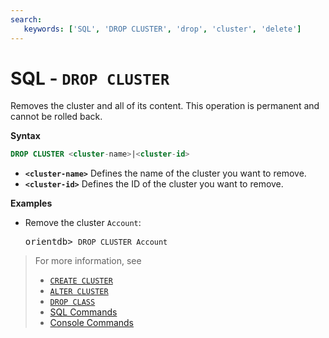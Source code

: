 ```yaml
---
search:
   keywords: ['SQL', 'DROP CLUSTER', 'drop', 'cluster', 'delete']
---
```


# SQL - `DROP CLUSTER`

Removes the cluster and all of its content.  This operation is permanent and cannot be rolled back.

**Syntax**

```sql
DROP CLUSTER <cluster-name>|<cluster-id>
```

- **`<cluster-name>`** Defines the name of the cluster you want to remove.
- **`<cluster-id>`** Defines the ID of the cluster you want to remove.

**Examples**

- Remove the cluster `Account`:

  <pre>
  orientdb> <code class="lang-sql userinput">DROP CLUSTER Account</code>
  </pre>

>For more information, see
>- [`CREATE CLUSTER`](SQL-Create-Cluster.md)
>- [`ALTER CLUSTER`](SQL-Alter-Cluster.md)
>- [`DROP CLASS`](SQL-Drop-Class.md)
>- [SQL Commands](SQL.md)
>- [Console Commands](console/Console-Commands.md)
